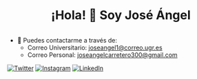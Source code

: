 <!--h1 without bottom border-->
<div id="user-content-toc">
  <ul align="center">
    <summary><h1 style="display: inline-block">¡Hola! 👋 Soy José Ángel</h1></summary>
  </ul>
</div>


<!--Intro start-->
- 📧 Puedes contactarme a través de:
  - Correo Universitario: joseangel1@correo.ugr.es
  - Correo Personal: joseangelcarretero300@gmail.com


[![Twitter](https://img.shields.io/badge/Twitter-@0xjoseangel-1DA1F2?style=for-the-badge&logo=twitter&logoColor=white&labelColor=101010)](https://twitter.com/0xjoseangel)
[![Instagram](https://img.shields.io/badge/Instagram-@joseangelcarretero-E4405F?style=for-the-badge&logo=instagram&logoColor=white&labelColor=101010)](https://www.instagram.com/joseangelcarretero/)
[![LinkedIn](https://img.shields.io/badge/JoseAngelCarreteroMontes-0077B5?style=for-the-badge&logo=linkedin&logoColor=white&labelColor=101010)](https://www.linkedin.com/in/jos%C3%A9-%C3%A1ngel-carretero-montes-476008202/)


